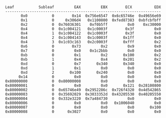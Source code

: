     Leaf           Subleaf         EAX         EBX        ECX          EDX
    ----------------------------------------------------------------------
           0x0           0        0x14  0x756e6547  0x6c65746e  0x49656e69
           0x1           0     0x306d4   0x1100800  0xfed87383  0xbfcbfbff
           0x2           0  0x76036301    0xf0b5ff         0x0    0xc30000
           0x4           0  0x1c004121   0x1c0003f        0x3f         0x0
           0x4           1  0x1c004122   0x1c0003f        0x3f         0x0
           0x4           2  0x1c004143   0x1c0003f       0x1ff         0x0
           0x4           3  0x1c03c163   0x2c0003f       0xfff         0x2
           0x6           0        0x73         0x2         0x9         0x0
           0x7           0         0x0    0x1c2bbb         0x0         0x0
           0xb           0         0x1         0x2       0x100         0x2
           0xb           1         0x4         0x4       0x201         0x2
           0xd           0         0x7       0x340       0x340         0x0
           0xd           1         0x1         0x0         0x0         0x0
           0xd           2       0x100       0x240         0x0         0x0
          0x14           0         0x0         0x0         0x0         0x0
    0x80000000           0  0x80000008         0x0         0x0         0x0
    0x80000001           0         0x0         0x0       0x121  0x28100800
    0x80000002           0  0x65746e49  0x2952286c  0x726f4320  0x4d542865
    0x80000003           0  0x35692029  0x3033352d  0x43205530  0x40205550
    0x80000004           0  0x332e3220  0x7a484730         0x0         0x0
    0x80000006           0         0x0         0x0   0x1006040         0x0
    0x80000007           0         0x0         0x0         0x0       0x100
    0x80000008           0      0x3027         0x0         0x0         0x0
